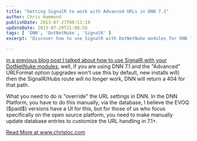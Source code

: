 ```yaml
---
title: "Getting SignalR to work with Advanced URLs in DNN 7.1"
author: Chris Hammond
publishDate: 2013-07-27T00:51:19
updateDate: 2013-07-29T21:00:56
tags: [ 'DNN', 'DotNetNuke', 'SignalR' ]
excerpt: "Discover how to use SignalR with DotNetNuke modules for DNN 7.1 using the 'advanced' URL format, and how to override URL settings in DNN manually."

---
```

<p><a href="https://www.chrishammond.com/blog/itemid/2624/using-signalr-with-dotnetnuke-modules">in a previous blog post I talked about how to use SignalR with your DotNetNuke modules</a>, well, if you are using DNN 7.1 and the "Advanced" URLFormat option (upgrades won't use this by default, new installs will) then the SignalR/Hubs route will no longer work, DNN will return a 404 for that path.</p> <p>What you need to do is "override" the URL settings in DNN. In the DNN Platform, you have to do this manually, via the database, I believe the EVOQ ($paid$) versions have a UI for this, but for those of us who focus specifically on the open source platform, you need to make manually update database entries to customize the URL handling in 7.1+.</p> <a href="https://www.christoc.com/tutorials/aid/5">Read More at www.christoc.com</a>




